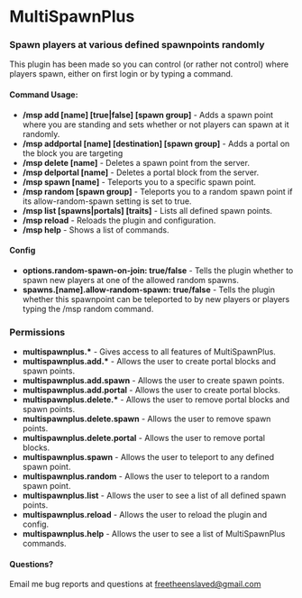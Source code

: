 <h1>MultiSpawnPlus</h1>
<h3>Spawn players at various defined spawnpoints randomly</h3>
<p>This plugin has been made so you can control (or rather not control) where players spawn, either on first login or by typing a command.</p>

<h4>Command Usage:</h4>
<ul>
	<li><strong>/msp add [name] [true|false] [spawn group]</strong> - Adds a spawn point where you are standing and sets whether or not players can spawn at it randomly.</li>
	<li><strong>/msp addportal [name] [destination] [spawn group]</strong> - Adds a portal on the block you are targeting</li>
	<li><strong>/msp delete [name]</strong> - Deletes a spawn point from the server.</li>
	<li><strong>/msp delportal [name]</strong> - Deletes a portal block from the server.</li>
	<li><strong>/msp spawn [name]</strong> - Teleports you to a specific spawn point.</li>
	<li><strong>/msp random [spawn group]</strong> - Teleports you to a random spawn point if its allow-random-spawn setting is set to true.</li>
	<li><strong>/msp list [spawns|portals] [traits]</strong> - Lists all defined spawn points.</li>
	<li><strong>/msp reload</strong> - Reloads the plugin and configuration.</li>
	<li><strong>/msp help</strong> - Shows a list of commands.</li>
</ul>

<h4>Config</h4>
<ul>
	<li><strong>options.random-spawn-on-join: true/false</strong> - Tells the plugin whether to spawn new players at one of the allowed random spawns.</li>
	<li><strong>spawns.[name].allow-random-spawn: true/false</strong> - Tells the plugin whether this spawnpoint can be teleported to by new players or players typing the /msp random command.</li>
</ul>

<h3>Permissions</h3>
<ul>
	<li><strong>multispawnplus.*</strong> - Gives access to all features of MultiSpawnPlus.</li>
	<li><strong>multispawnplus.add.*</strong> - Allows the user to create portal blocks and spawn points.</li>
	<li><strong>multispawnplus.add.spawn</strong> - Allows the user to create spawn points.</li>
	<li><strong>multispawnplus.add.portal</strong> - Allows the user to create portal blocks.</li>
	<li><strong>multispawnplus.delete.*</strong> - Allows the user to remove portal blocks and spawn points.</li>
	<li><strong>multispawnplus.delete.spawn</strong> - Allows the user to remove spawn points.</li>
	<li><strong>multispawnplus.delete.portal</strong> - Allows the user to remove portal blocks.</li>
	<li><strong>multispawnplus.spawn</strong> - Allows the user to teleport to any defined spawn point.</li>
	<li><strong>multispawnplus.random</strong> - Allows the user to teleport to a random spawn point.</li>
	<li><strong>multispawnplus.list</strong> - Allows the user to see a list of all defined spawn points.</li>
	<li><strong>multispawnplus.reload</strong> - Allows the user to reload the plugin and config.</li>
	<li><strong>multispawnplus.help</strong> - Allows the user to see a list of MultiSpawnPlus commands.</li>
</ul>

<h4>Questions?</h4>
<p>Email me bug reports and questions at <a href="mailto:freetheenslaved@gmail.com" alt="Email Me">freetheenslaved@gmail.com</a></p>
